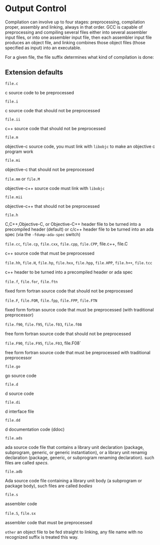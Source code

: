 # Output Control

Compilation can involve up to four stages: preprocessing, compilation proper, assembly and linking, always in that order. GCC is capable of preprocessing and compiling several files either into several assembler input files, or into one assembler input file, then each assembler input file produces an object file, and linking combines those object files (those specified as input) into an executable.

For a given file, the file suffix determines what kind of compilation is done:

## Extension defaults

`file.c`

c source code to be preprocessed

`file.i`

c source code that should not be preprocessed

`file.ii`

c++ source code that should not be preprocessed

`file.m`

objective-c source code, you must link with `libobjc` to make an objective c program work


`file.mi`

objective-c that should not be preprocessed

`file.mm` or `file.M`

objective-c++ source code must link with `libobjc`

`file.mii`

objective-c++ that should not be preprocessed


`file.h`

C,C++,Objective-C, or Objective-C++ header file to be turned into a precompiled header (default) or c/c++ header file to be turned into an ada spec (via the `-fdump-ada-spec` switch)

`file.cc`, `file.cp`, `file.cxx`, `file.cpp`, `file.CPP`, file.c++, file.C

c++ source code that must be preprocessed


`file.hh`, `file.H`, `file.hp`, `file.hxx`, `file.hpp`, `file.HPP`, `file.h++`, `file.tcc`

c++ header to be turned into a precompiled header or ada spec

`file.f`, `file.for`, `file.ftn`

fixed form fortran source code that should not be preprocessed

`file.F`, `file.FOR`, `file.fpp`, `file.FPP`, `file.FTN`

fixed form fortran source code that must be preprocessed (with traditional preprocessor)

`file.f90`, `file.f95`, `file.f03`, `file.f08`

free form fortran source code that should not be preprocessed

`file.F90`, `file.F95`, `file.F03`, file.F08`

free form fortran source code that must be preprocessed with traditional preprocessor


`file.go`

go source code

`file.d`

d source code

`file.di`

d interface file

`file.dd`

d documentation code (ddoc)

`file.ads`

ada source code file that contains a library unit declaration (package, subprogram, generic, or generic instantiation), or a library unit renamig declaration (package, generic, or subprogram renaming declaration). such files are called *specs*.

`file.adb`

Ada source code file containing a library unit body (a subprogram or package body), such files are called *bodies*

`file.s`

assembler code

`file.S`, `file.sx`

assembler code that must be preprocessed

`other`
an object file to be fed straight to linking, any file name with no recognized suffix is  treated this way.



